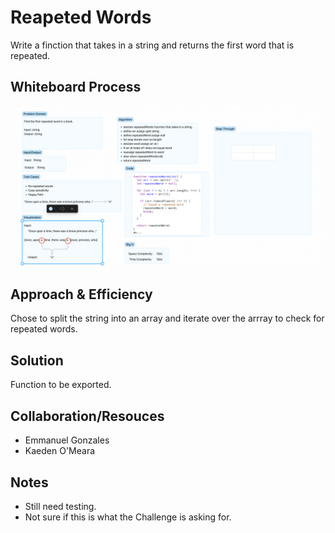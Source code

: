 # Reapeted Words 

Write a finction that takes in a string and returns the first word that is repeated. 

## Whiteboard Process

![whiteboard](./CC-31.png)

## Approach & Efficiency

Chose to split the string into an array and iterate over the arrray to check for repeated words.  

## Solution

Function to be exported.  

## Collaboration/Resouces

- Emmanuel Gonzales  
- Kaeden O'Meara  

## Notes

- Still need testing.  
- Not sure if this is what the Challenge is asking for.  
